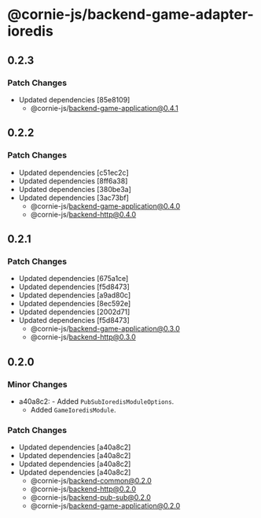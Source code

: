 # @cornie-js/backend-game-adapter-ioredis

## 0.2.3

### Patch Changes

- Updated dependencies [85e8109]
  - @cornie-js/backend-game-application@0.4.1

## 0.2.2

### Patch Changes

- Updated dependencies [c51ec2c]
- Updated dependencies [8ff6a38]
- Updated dependencies [380be3a]
- Updated dependencies [3ac73bf]
  - @cornie-js/backend-game-application@0.4.0
  - @cornie-js/backend-http@0.4.0

## 0.2.1

### Patch Changes

- Updated dependencies [675a1ce]
- Updated dependencies [f5d8473]
- Updated dependencies [a9ad80c]
- Updated dependencies [8ec592e]
- Updated dependencies [2002d71]
- Updated dependencies [f5d8473]
  - @cornie-js/backend-game-application@0.3.0
  - @cornie-js/backend-http@0.3.0

## 0.2.0

### Minor Changes

- a40a8c2: - Added `PubSubIoredisModuleOptions`.
  - Added `GameIoredisModule`.

### Patch Changes

- Updated dependencies [a40a8c2]
- Updated dependencies [a40a8c2]
- Updated dependencies [a40a8c2]
- Updated dependencies [a40a8c2]
  - @cornie-js/backend-common@0.2.0
  - @cornie-js/backend-http@0.2.0
  - @cornie-js/backend-pub-sub@0.2.0
  - @cornie-js/backend-game-application@0.2.0
